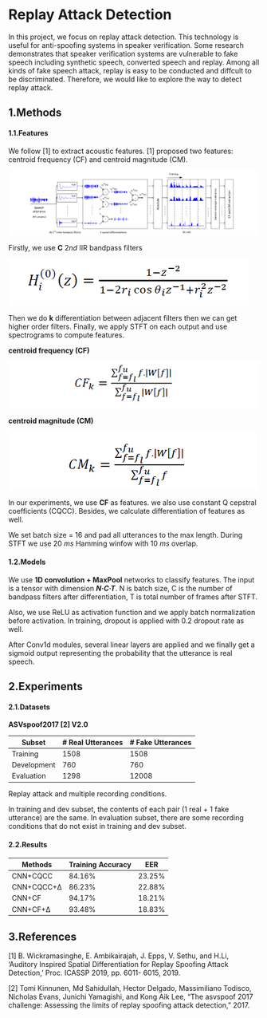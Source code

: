 # Replay Attack Detection

In this project, we focus on replay attack detection. This technology is useful for anti-spoofing systems in speaker verification. Some research demonstrates that speaker verification systems are vulnerable to fake speech including synthetic speech,  converted speech and replay. Among all kinds of fake speech attack, replay is easy to be conducted and diffcult to be discriminated. Therefore, we would like to explore the way to detect replay attack.

## 1.Methods

#### 1.1.Features

We follow [1] to extract acoustic features.  [1] proposed two features: centroid frequency (CF) and centroid magnitude (CM). 

![rad_pipeline](../src/rad_pipeline.png)

Firstly, we use **C** 2*nd* IIR bandpass filters

![bandpass](../src/bandpass.png)

Then we do **k** differentiation between adjacent filters then we can get higher order filters. Finally, we apply STFT on each output and use spectrograms to compute features.

**centroid frequency (CF)**

![CF](../src/CF.png)

**centroid magnitude (CM)**

![CM](../src/CM.png)

In our experiments, we use **CF** as features. we also use constant Q cepstral coefficients (CQCC). Besides, we calculate differentiation of features as well.

We set batch size = 16 and pad all utterances to the max length. During STFT we use 20 *ms* Hamming winfow with 10 *ms* overlap.

#### 1.2.Models

We use **1D convolution + MaxPool** networks to classify features.  The input is a tensor with dimension ***N·C·T***. N is batch size, C is the number of bandpass filters after differentiation, T is total number of frames after STFT.

Also, we use ReLU as activation function and we apply batch normalization before activation. In training, dropout is applied with 0.2 dropout rate as well. 

After Conv1d modules, several linear layers are applied and we finally get a sigmoid output representing the probability that the utterance is real speech.



## 2.Experiments

#### 2.1.Datasets

**ASVspoof2017 [2] V2.0**

| Subset      | \# Real Utterances | \# Fake Utterances |
| ----------- | ------------------ | ------------------ |
| Training    | 1508               | 1508               |
| Development | 760                | 760                |
| Evaluation  | 1298               | 12008              |

Replay attack and multiple recording conditions. 

In training and dev subset, the contents of each pair (1 real + 1 fake utterance) are the same. In evaluation subset, there are some recording conditions that do not exist in training and dev subset. 

#### 2.2.Results

| Methods    | Training Accuracy | EER    |
| ---------- | ----------------- | ------ |
| CNN+CQCC   | 84.16%            | 23.25% |
| CNN+CQCC+Δ | 86.23%            | 22.88% |
| CNN+CF     | 94.17%            | 18.21% |
| CNN+CF+Δ   | 93.48%            | 18.83% |



##  3.References

[1] B. Wickramasinghe, E. Ambikairajah, J. Epps, V. Sethu, and H.Li, ‘Auditory Inspired Spatial Differentiation for Replay Spoofing Attack Detection,’ Proc. ICASSP 2019, pp. 6011- 6015, 2019. 

[2] Tomi Kinnunen, Md Sahidullah, Hector Delgado, Massimiliano Todisco, Nicholas Evans, Junichi Yamagishi, and Kong Aik Lee, “The asvspoof 2017 challenge: Assessing the limits of replay spoofing attack detection,” 2017.
